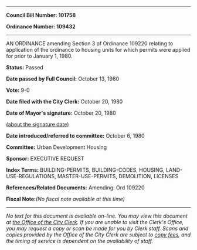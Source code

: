 

********

**Council Bill Number: 101758**
   
**Ordinance Number: 109432**
********

 AN ORDINANCE amending Section 3 of Ordinance 109220 relating to application of the ordinance to housing units for which permits were applied for prior to January 1, 1980.

**Status:** Passed
   
**Date passed by Full Council:** October 13, 1980
   
**Vote:** 9-0
   
**Date filed with the City Clerk:** October 20, 1980
   
**Date of Mayor's signature:** October 20, 1980
   
[(about the signature date)](/~public/approvaldate.htm)
   
   
   
**Date introduced/referred to committee:** October 6, 1980
   
**Committee:** Urban Development Housing
   
**Sponsor:** EXECUTIVE REQUEST
   
   
**Index Terms:** BUILDING-PERMITS, BUILDING-CODES, HOUSING, LAND-USE-REGULATIONS, MASTER-USE-PERMITS, DEMOLITION, LICENSES

**References/Related Documents:** Amending: Ord 109220

**Fiscal Note:**_(No fiscal note available at this time)_
********

_No text for this document is available on-line. You may view this document at [the Office of the City Clerk](http://www.seattle.gov/leg/clerk/contactUs.htm). If you are unable to visit the Clerk's Office, you may request a copy or scan be made for you by Clerk staff. Scans and copies provided by the Office of the City Clerk are subject to [copy fees](http://clerk.seattle.gov/~public/clerkfees.htm), and the timing of service is dependent on the availability of staff._

